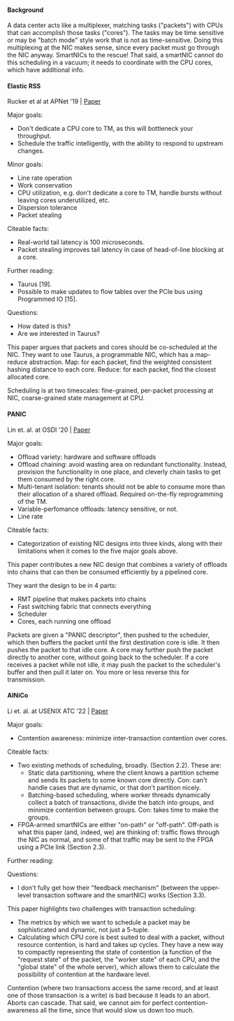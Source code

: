 
#### Background 

A data center acts like a multiplexer, matching tasks ("packets") with CPUs that can accomplish those tasks ("cores"). The tasks may be time sensitive or may be "batch mode" style work that is not as time-sensitive. Doing this multiplexing at the NIC makes sense, since every packet must go through the NIC anyway. SmartNICs to the rescue! That said, a smartNIC cannot do this scheduling in a vacuum; it needs to coordinate with the CPU cores, which have additional info. 

#### Elastic RSS
Rucker et al at APNet '19 | [Paper](https://ppl.stanford.edu/papers/apnet19_erss.pdf)

Major goals:
- Don't dedicate a CPU core to TM, as this will bottleneck your throughput. 
- Schedule the traffic intelligently, with the ability to respond to upstream changes. 

Minor goals:
- Line rate operation
- Work conservation
- CPU utilization, e.g. don't dedicate a core to TM, handle bursts without leaving cores underutilized, etc.
- Dispersion tolerance
- Packet stealing

Citeable facts:
- Real-world tail latency is 100 microseconds.
- Packet stealing improves tail latency in case of head-of-line blocking at a core.

Further reading: 
- Taurus [19].
- Possible to make updates to flow tables over the PCIe bus using Programmed IO [15].

Questions:
- How dated is this? 
- Are we interested in Taurus?

This paper argues that packets and cores should be co-scheduled at the NIC. They want to use Taurus, a programmable NIC, which has a map-reduce abstraction. Map: for each packet, find the weighted consistent hashing distance to each core. Reduce: for each packet, find the closest allocated core. 

Scheduling is at two timescales: fine-grained, per-packet processing at NIC, coarse-grained state management at CPU. 


#### PANIC
Lin et. al. at OSDI '20 | [Paper](https://www.usenix.org/system/files/osdi20-lin.pdf)

Major goals:
- Offload variety: hardware and software offloads
- Offload chaining: avoid wasting area on redundant functionality. Instead, provision the functionality in one place, and cleverly chain tasks to get them consumed by the right core. 
- Multi-tenant isolation: tenants should not be able to consume more than their allocation of a shared offload. Required on-the-fly reprogramming of the TM. 
- Variable-perfomance offloads: latency sensitive, or not. 
- Line rate

Citeable facts:
- Categorization of existing NIC designs into three kinds, along with their limitations when it comes to the five major goals above. 

This paper contributes a new NIC design that combines a variety of offloads into chains that can then be consumed efficiently by a pipelined core. 

They want the design to be in 4 parts: 
- RMT pipeline that makes packets into chains
- Fast switching fabric that connects everything
- Scheduler
- Cores, each running one offload

Packets are given a "PANIC descriptor", then pushed to the scheduler, which then buffers the packet until the first destination core is idle. It then pushes the packet to that idle core. A core may further push the packet directly to another core, without going back to the scheduler. If a core receives a packet while not idle, it may push the packet to the scheduler's buffer and then pull it later on. You more or less reverse this for transmission. 



#### AlNiCo
Li et. al. at USENIX ATC '22 | [Paper](https://www.usenix.org/system/files/atc22-li-junru.pdf)

Major goals:
- Contention awareness: minimize inter-transaction contention over cores. 

Citeable facts:
- Two existing methods of scheduling, broadly. (Section 2.2). These are:
    - Static data partitioning, where the client knows a partition scheme and sends its packets to some known core directly. Con: can't handle cases that are dynamic, or that don't partition nicely. 
    - Batching-based scheduling, where worker threads dynamically collect a batch of transactions, divide the batch into groups, and minimize contention between groups. Con: takes time to make the groups. 
- FPGA-armed smartNICs are either "on-path" or "off-path". Off-path is what this paper (and, indeed, we) are thinking of: traffic flows through the NIC as normal, and some of that traffic may be sent to the FPGA using a PCIe link (Section 2.3).

Further reading: 

Questions:
- I don't fully get how their "feedback mechanism" (between the upper-level transaction software and the smartNIC) works (Section 3.3).

This paper highlights two challenges with transaction scheduling:
- The metrics by which we want to schedule a packet may be sophisticated and dynamic, not just a 5-tuple.
- Calculating which CPU core is best suited to deal with a packet, without resource contention, is hard and takes up cycles. 
They have a new way to compactly representing the state of contention (a function of the "request state" of the packet, the "worker state" of each CPU, and the "global state" of the whole server), which allows them to calculate the possibility of contention at the hardware level. 

Contention (where two transactions access the same record, and at least one of those transaction is a write) is bad because it leads to an abort. Aborts can cascade. That said, we cannot aim for perfect contention-awareness all the time, since that would slow us down too much. 




